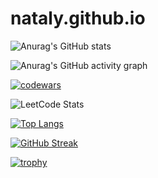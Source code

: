 # nataly.github.io

![Anurag's GitHub stats](https://github-readme-stats.vercel.app/api?username=Nataly4444&show_icons=true&theme=swift)

![Anurag's GitHub activity graph](https://activity-graph.herokuapp.com/graph?Nataly4444)

[![codewars](https://www.codewars.com/users/Nataly4444/badges/large?theme=light)](https://www.codewars.com/users/Nataly4444)

![LeetCode Stats](https://leetcard.jacoblin.cool/Nataly4444?theme=wtf&font=Kulim%20Park&ext=heatmap)

[![Top Langs](https://github-readme-stats.vercel.app/api/top-langs/?username=Nataly4444&layout=compact)](https://github.com/anuraghazra/github-readme-stats)

[![GitHub Streak](https://github-readme-streak-stats.herokuapp.com/?user=Nataly4444&theme=light)](https://git.io/streak-stats)

[![trophy](https://github-profile-trophy.vercel.app/?username=Nataly4444&theme=oldie)](https://github.com/ryo-ma/github-profile-trophy)
